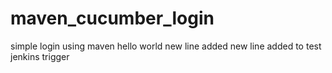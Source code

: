 # maven_cucumber_login
simple login using maven 
hello world
new line added
new line added to test jenkins trigger
